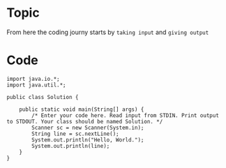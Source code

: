 # Topic
From here the coding journy starts by `taking input` and `giving output`
# Code
```
import java.io.*;
import java.util.*;

public class Solution {

    public static void main(String[] args) {
        /* Enter your code here. Read input from STDIN. Print output to STDOUT. Your class should be named Solution. */
        Scanner sc = new Scanner(System.in);
        String line = sc.nextLine();
        System.out.println("Hello, World.");
        System.out.println(line); 
    }
}
```
